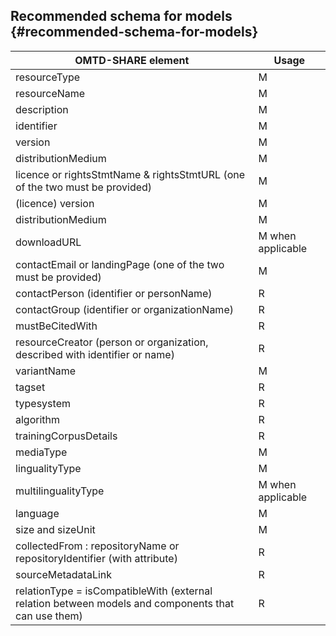 ## ​Recommended schema for models {#recommended-schema-for-models}


| OMTD-SHARE element | Usage |
| --- | --- |
| resourceType | M |
| resourceName | M |
| description | M |
| identifier | M |
| version | M |
| distributionMedium | M |
| licence or rightsStmtName &amp; rightsStmtURL (one of the two must be provided) | M |
| (licence) version | M |
| distributionMedium | M |
| downloadURL | M when applicable |
| contactEmail or landingPage (one of the two must be provided) | M |
| contactPerson (identifier or personName) | R |
| contactGroup (identifier or organizationName) | R |
| mustBeCitedWith | R |
| resourceCreator (person or organization, described with identifier or name) | R |
| variantName | M |
| tagset | R |
| typesystem | R |
| algorithm | R |
| trainingCorpusDetails | R |
| mediaType | M |
| lingualityType | M |
| multilingualityType | M when applicable |
| language | M |
| size and sizeUnit | M |
| collectedFrom : repositoryName or repositoryIdentifier (with attribute) | R |
| sourceMetadataLink | R |
| relationType = isCompatibleWith (external relation between models and components that can use them) | R |